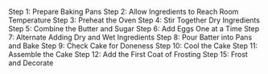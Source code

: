 Step 1: Prepare  Baking Pans
Step 2: Allow Ingredients to Reach Room Temperature
Step 3: Preheat the Oven
Step 4: Stir Together Dry Ingredients
Step 5: Combine the Butter and Sugar
Step 6: Add Eggs One at a Time
Step 7: Alternate Adding Dry and Wet Ingredients
Step 8: Pour Batter into Pans and Bake
Step 9: Check Cake for Doneness
Step 10: Cool the Cake
Step 11: Assemble the Cake
Step 12: Add the First Coat of Frosting
Step 15: Frost and Decorate
